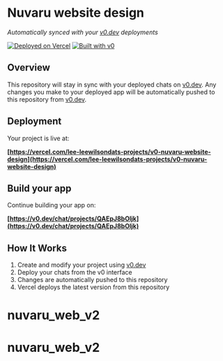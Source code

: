 # Nuvaru website design

*Automatically synced with your [v0.dev](https://v0.dev) deployments*

[![Deployed on Vercel](https://img.shields.io/badge/Deployed%20on-Vercel-black?style=for-the-badge&logo=vercel)](https://vercel.com/lee-leewilsondats-projects/v0-nuvaru-website-design)
[![Built with v0](https://img.shields.io/badge/Built%20with-v0.dev-black?style=for-the-badge)](https://v0.dev/chat/projects/QAEpJ8bOljk)

## Overview

This repository will stay in sync with your deployed chats on [v0.dev](https://v0.dev).
Any changes you make to your deployed app will be automatically pushed to this repository from [v0.dev](https://v0.dev).

## Deployment

Your project is live at:

**[https://vercel.com/lee-leewilsondats-projects/v0-nuvaru-website-design](https://vercel.com/lee-leewilsondats-projects/v0-nuvaru-website-design)**

## Build your app

Continue building your app on:

**[https://v0.dev/chat/projects/QAEpJ8bOljk](https://v0.dev/chat/projects/QAEpJ8bOljk)**

## How It Works

1. Create and modify your project using [v0.dev](https://v0.dev)
2. Deploy your chats from the v0 interface
3. Changes are automatically pushed to this repository
4. Vercel deploys the latest version from this repository
# nuvaru_web_v2
# nuvaru_web_v2

